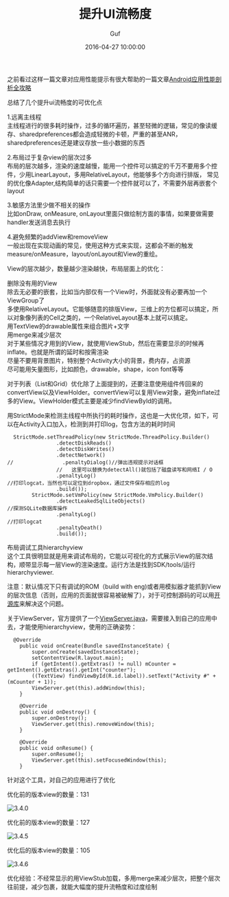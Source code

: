 ﻿---
layout:     post
title:      "提升UI流畅度"
subtitle:   ""
date:       2016-04-27 10:00:00
author:     "Guf"
header-img: "img/post-bg-2015.jpg"
tags:
    - Android
---

之前看过这样一篇文章对应用性能提示有很大帮助的一篇文章[Android应用性能剖析全攻略](http://toughcoder.net/blog/2015/09/11/android-performance-profiling-made-easy/)

总结了几个提升ui流畅度的可优化点

1.远离主线程<br>
主线程进行的很多耗时操作，过多的循环遍历，甚至轻微的逻辑，常见的像读缓存、sharedpreferences都会造成轻微的卡顿，严重的甚至ANR，sharedpreferences还是建议存放一些小数据的东西

2.布局过于复杂view的层次过多<br>
布局的层次越多，渲染的速度越慢，能用一个控件可以搞定的千万不要用多个控件，少用LinearLayout，多用RelativeLayout，他能够多个方向进行排版，
常见的优化像Adapter,结构简单的话只需要一个控件就可以了，不需要外层再嵌套个layout

3.敏感方法里少做不相关的操作<br>
比如onDraw, onMeasure, onLayout里面只做绘制方面的事情，如果要做需要handler发送消息去执行

4.避免频繁的addView和removeView<br>
一般出现在实现动画的常见，使用这种方式来实现，这都会不断的触发measure/onMeasure，layout/onLayout和View的重绘。


View的层次越少，数量越少渲染越快，布局层面上的优化：

删除没有用的View<br>
除去无必要的嵌套，比如当内部仅有一个View时，外面就没有必要再加一个ViewGroup了<br>
多使用RelativeLayout。它能够随意的排版View，三维上的方位都可以搞定，所以对象像列表的Cell之类的，一个RelativeLayout基本上就可以搞定。<br>
用TextView的drawable属性来组合图片+文字<br>
用merge来减少层次<br>
对于某些情况才用到的View，就使用ViewStub，然后在需要显示的时候再inflate。也就是所谓的延时和按需渲染<br>
尽量不要用背景图片，特别整个Activity大小的背景，费内存，占资源<br>
尽可能用矢量图形，比如颜色，drawable，shape，icon font等等<br>

对于列表（List和Grid）优化除了上面提到的，还要注意使用组件传回来的convertView以及ViewHolder。convertView可以复用View对象，避免inflate过多的View。ViewHolder模式主要是减少findViewById的调用。

用StrictMode来检测主线程中所执行的耗时操作，这也是一大优化项，如下，可以在Activity入口加入，检测到并打印log，包含方法的耗时时间

```
  StrictMode.setThreadPolicy(new StrictMode.ThreadPolicy.Builder()
                .detectDiskReads()
                .detectDiskWrites()
                .detectNetwork()
//                .penaltyDialog()//弹出违规提示对话框
                //   这里可以替换为detectAll()就包括了磁盘读写和网络I / O
                .penaltyLog()
//打印logcat，当然也可以定位到dropbox，通过文件保存相应的log
                .build());
        StrictMode.setVmPolicy(new StrictMode.VmPolicy.Builder()
                .detectLeakedSqlLiteObjects()
//探测SQLite数据库操作
                .penaltyLog()
//打印logcat
                .penaltyDeath()
                .build());
```				

布局调试工具hierarchyview<br>
这个工具很明显就是用来调试布局的，它能以可视化的方式展示View的层次结构，顺带显示每一层View的渲染速度。运行方法是找到SDK/tools/运行hierarchyviewer.

注意：默认情况下只有调试的ROM（build with eng)或者用模拟器才能抓到View的层次信息（否则，应用的页面就很容易被破解了），对于可控制源码的可以用[开源库](https://github.com/romainguy/ViewServer)来解决这个问题。

关于ViewServer，官方提供了一个[ViewServer.java](https://github.com/gf5353/res/blob/master/files/ViewServer.java)，需要接入到自己的应用中去，才能使用hierarchyview，使用的正确姿势：


```
  @Override
    public void onCreate(Bundle savedInstanceState) {
        super.onCreate(savedInstanceState);
        setContentView(R.layout.main);
        if (getIntent().getExtras() != null) mCounter = getIntent().getExtras().getInt("counter");
        ((TextView) findViewById(R.id.label)).setText("Activity #" + (mCounter + 1));
        ViewServer.get(this).addWindow(this);
    }

    @Override
    public void onDestroy() {
        super.onDestroy();
        ViewServer.get(this).removeWindow(this);
    }

    @Override
    public void onResume() {
        super.onResume();
        ViewServer.get(this).setFocusedWindow(this);
    }
```
针对这个工具，对自己的应用进行了优化

优化前的版本view的数量：131

![3.4.0](https://raw.githubusercontent.com/gf5353/res/master/blog_image/3.4.0-131.png)

优化前的版本view的数量：127

![3.4.5](https://raw.githubusercontent.com/gf5353/res/master/blog_image/3.4.5-127.png)

优化后的版本view的数量：105

![3.4.6](https://raw.githubusercontent.com/gf5353/res/master/blog_image/3.4.6-105.png)

优化经验：不经常显示的用ViewStub加载，多用merge来减少层次，把整个层次往前提，减少包裹，就能大幅度的提升流畅度和过度绘制
